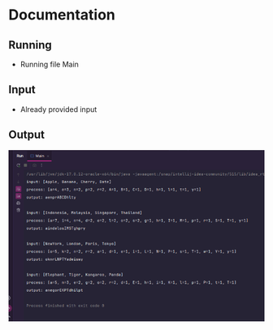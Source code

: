 # Documentation
## Running
- Running file Main

## Input
- Already provided input 

## Output
![img.png](img.png)